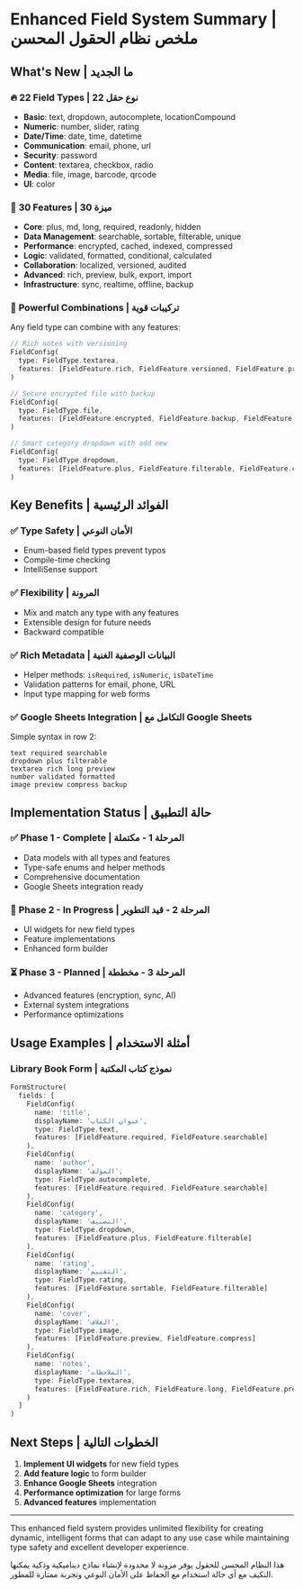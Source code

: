 # Enhanced Field System Summary | ملخص نظام الحقول المحسن

## What's New | ما الجديد

### 🔥 **22 Field Types** | 22 نوع حقل
- **Basic**: text, dropdown, autocomplete, locationCompound
- **Numeric**: number, slider, rating  
- **Date/Time**: date, time, datetime
- **Communication**: email, phone, url
- **Security**: password
- **Content**: textarea, checkbox, radio
- **Media**: file, image, barcode, qrcode
- **UI**: color

### 🚀 **30 Features** | 30 ميزة
- **Core**: plus, md, long, required, readonly, hidden
- **Data Management**: searchable, sortable, filterable, unique
- **Performance**: encrypted, cached, indexed, compressed
- **Logic**: validated, formatted, conditional, calculated
- **Collaboration**: localized, versioned, audited
- **Advanced**: rich, preview, bulk, export, import
- **Infrastructure**: sync, realtime, offline, backup

### 💎 **Powerful Combinations** | تركيبات قوية
Any field type can combine with any features:
```dart
// Rich notes with versioning
FieldConfig(
  type: FieldType.textarea,
  features: [FieldFeature.rich, FieldFeature.versioned, FieldFeature.preview]
)

// Secure encrypted file with backup
FieldConfig(
  type: FieldType.file,
  features: [FieldFeature.encrypted, FieldFeature.backup, FieldFeature.compress]
)

// Smart category dropdown with add new
FieldConfig(
  type: FieldType.dropdown,
  features: [FieldFeature.plus, FieldFeature.filterable, FieldFeature.cached]
)
```

## Key Benefits | الفوائد الرئيسية

### ✅ **Type Safety** | الأمان النوعي
- Enum-based field types prevent typos
- Compile-time checking
- IntelliSense support

### ✅ **Flexibility** | المرونة
- Mix and match any type with any features
- Extensible design for future needs
- Backward compatible

### ✅ **Rich Metadata** | البيانات الوصفية الغنية
- Helper methods: `isRequired`, `isNumeric`, `isDateTime`
- Validation patterns for email, phone, URL
- Input type mapping for web forms

### ✅ **Google Sheets Integration** | التكامل مع Google Sheets
Simple syntax in row 2:
```
text required searchable
dropdown plus filterable  
textarea rich long preview
number validated formatted
image preview compress backup
```

## Implementation Status | حالة التطبيق

### ✅ **Phase 1 - Complete** | المرحلة 1 - مكتملة
- Data models with all types and features
- Type-safe enums and helper methods
- Comprehensive documentation
- Google Sheets integration ready

### 🔄 **Phase 2 - In Progress** | المرحلة 2 - قيد التطوير
- UI widgets for new field types
- Feature implementations
- Enhanced form builder

### ⏳ **Phase 3 - Planned** | المرحلة 3 - مخططة
- Advanced features (encryption, sync, AI)
- External system integrations
- Performance optimizations

## Usage Examples | أمثلة الاستخدام

### Library Book Form | نموذج كتاب المكتبة
```dart
FormStructure(
  fields: [
    FieldConfig(
      name: 'title',
      displayName: 'عنوان الكتاب',
      type: FieldType.text,
      features: [FieldFeature.required, FieldFeature.searchable]
    ),
    FieldConfig(
      name: 'author', 
      displayName: 'المؤلف',
      type: FieldType.autocomplete,
      features: [FieldFeature.required, FieldFeature.searchable]
    ),
    FieldConfig(
      name: 'category',
      displayName: 'التصنيف', 
      type: FieldType.dropdown,
      features: [FieldFeature.plus, FieldFeature.filterable]
    ),
    FieldConfig(
      name: 'rating',
      displayName: 'التقييم',
      type: FieldType.rating,
      features: [FieldFeature.sortable, FieldFeature.filterable]
    ),
    FieldConfig(
      name: 'cover',
      displayName: 'الغلاف',
      type: FieldType.image, 
      features: [FieldFeature.preview, FieldFeature.compress]
    ),
    FieldConfig(
      name: 'notes',
      displayName: 'الملاحظات',
      type: FieldType.textarea,
      features: [FieldFeature.rich, FieldFeature.long, FieldFeature.preview]
    )
  ]
)
```

## Next Steps | الخطوات التالية

1. **Implement UI widgets** for new field types
2. **Add feature logic** to form builder
3. **Enhance Google Sheets** integration
4. **Performance optimization** for large forms
5. **Advanced features** implementation

---

This enhanced field system provides unlimited flexibility for creating dynamic, intelligent forms that can adapt to any use case while maintaining type safety and excellent developer experience.

هذا النظام المحسن للحقول يوفر مرونة لا محدودة لإنشاء نماذج ديناميكية وذكية يمكنها التكيف مع أي حالة استخدام مع الحفاظ على الأمان النوعي وتجربة ممتازة للمطور.
